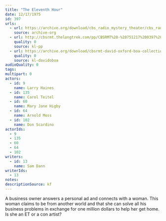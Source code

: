 ```yaml
---
title: "The Eleventh Hour"
date: 12/17/1975
id: 397
urls: 
  - url: https://archive.org/download/cbs_radio_mystery_theater/cbs_radio_mystery_theater-0351-0400.zip/cbs_radio_mystery_theater-0351-0400%2Fcbsrmt_0397_the_eleventh_hour.mp3
    source: archive-org
  - url: http://cbsrmt.thelongtrek.com/pp/CBSRMT%20-%20751217%200397%20The%20Eleventh%20Hour_pp.mp3
    quality: 0
    source: kl-pp
  - url: https://archive.org/download/cbsrmt-david-oxford-boa-collection/CBSRMT-751217-0397-repeated-760523-The-Eleventh-Hour-(128-44)_KIXI-{BoA}.mp3
    quality: 0
    source: kl-davidoboa
audioQuality: 0
tags: 
multipart: 0
actors:  
  - id: 9
    name: Larry Haines  
  - id: 135
    name: Carol Teitel  
  - id: 60
    name: Mary Jane Higby  
  - id: 64
    name: Arnold Moss  
  - id: 102
    name: Don Scardino
actorIds:  
  - 9  
  - 135  
  - 60  
  - 64  
  - 102
writers:  
  - id: 13
    name: Sam Dann
writerIds:  
  - 13
notes: 
descriptionSource: kf
---
```

A business owner answers a personal ad and connects with a woman. This woman claims to be from another world and that she can solve all his business problems in exchange for one million dollars to help her get home. Is she an ET or a con artist?